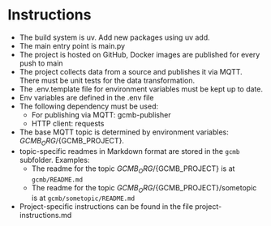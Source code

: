 # Instructions

* The build system is uv. Add new packages using uv add.
* The main entry point is main.py
* The project is hosted on GitHub, Docker images are published for every push to main
* The project collects data from a source and publishes it via MQTT. There
  must be unit tests for the data transformation.
* The .env.template file for environment variables must be kept up to date.
* Env variables are defined in the .env file
* The following dependency must be used:
  * For publishing via MQTT: gcmb-publisher
  * HTTP client: requests
* The base MQTT topic is determined by environment variables: ${GCMB_ORG}/${GCMB_PROJECT}.
* topic-specific readmes in Markdown format are stored in the `gcmb` subfolder. Examples:
  * The readme for the topic ${GCMB_ORG}/${GCMB_PROJECT} is at `gcmb/README.md`
  * The readme for the topic ${GCMB_ORG}/${GCMB_PROJECT}/sometopic is at `gcmb/sometopic/README.md`
* Project-specific instructions can be found in the file project-instructions.md
